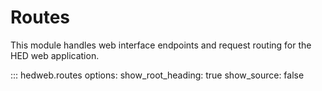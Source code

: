 # Routes

This module handles web interface endpoints and request routing for the HED web application.

::: hedweb.routes
    options:
      show_root_heading: true
      show_source: false
